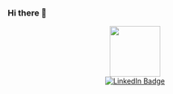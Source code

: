 ### Hi there 👋
<div id="header" align="center">
  <img src="https://media.giphy.com/media/v1.Y2lkPTc5MGI3NjExNTcwMzg4Yzk3ZDlkMTE0NzY1ZTY3NzUxNDY0YmZhYWM2NGE0YjE0YyZjdD1z/M9gbBd9nbDrOTu1Mqx/giphy.gif" width="100"/>
</div>
<div id="badges" align="center">
  <a href="https://www.linkedin.com/in/lchlipala/">
    <img src="https://img.shields.io/badge/LinkedIn-blue?style=for-the-badge&logo=linkedin&logoColor=white" alt="LinkedIn Badge"/>
  </a>
</div>
<div align="center">
    <img src="https://komarev.com/ghpvc/?username=chlip1&style=flat-square&color=blue" alt=""/>
</div>

<!--
**chlip1/chlip1** is a ✨ _special_ ✨ repository because its `README.md` (this file) appears on your GitHub profile.

Here are some ideas to get you started:

- 🔭 I’m currently working on ...
- 🌱 I’m currently learning ...
- 👯 I’m looking to collaborate on ...
- 🤔 I’m looking for help with ...
- 💬 Ask me about ...
- 📫 How to reach me: ...
- 😄 Pronouns: ...
- ⚡ Fun fact: ...
-->
